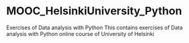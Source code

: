 # MOOC_HelsinkiUniversity_Python
Exercises of Data analysis with Python 
This contains exercises of Data analysis with Python online course of University of Helsinki 
